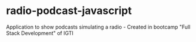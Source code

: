 # radio-podcast-javascript
Application to show podcasts simulating a radio - Created in bootcamp "Full Stack Development" of IGTI
